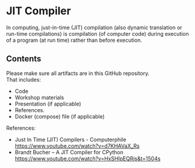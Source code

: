 # JIT Compiler

In computing, just-in-time (JIT) compilation (also dynamic translation or run-time compilations) is compilation (of computer code) during execution of a program (at run time) rather than before execution.

## Contents
Please make sure all artifacts are in this GitHub repository.  
That includes:

- Code
- Workshop materials
- Presentation (if applicable)
- References.
- Docker (compose) file (if applicable)


References:
-  Just In Time (JIT) Compilers - Computerphile  https://www.youtube.com/watch?v=d7KHAVaX_Rs
- Brandt Bucher – A JIT Compiler for CPython https://www.youtube.com/watch?v=HxSHIpEQRjs&t=1504s

